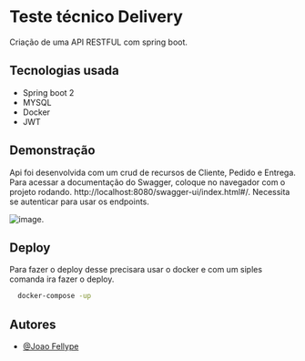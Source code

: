 
# Teste técnico Delivery

Criação de uma API RESTFUL com spring boot.


## Tecnologias usada
- Spring boot 2
- MYSQL
- Docker
- JWT




## Demonstração

Api foi desenvolvida com um crud de recursos de Cliente, Pedido e Entrega. Para acessar a documentação do Swagger, coloque no navegador com o projeto rodando. http://localhost:8080/swagger-ui/index.html#/. Necessita se autenticar para usar os endpoints.

![image](https://github.com/joaofellype/Delivery-teste/assets/53496032/1c6eea7b-726f-487a-a7a7-33e81167920c).

## Deploy

Para fazer o deploy desse precisara usar o docker e com um siples comanda ira fazer o deploy.

```bash
  docker-compose -up
```


## Autores

- [@Joao Fellype](https://github.com/joaofellype)


